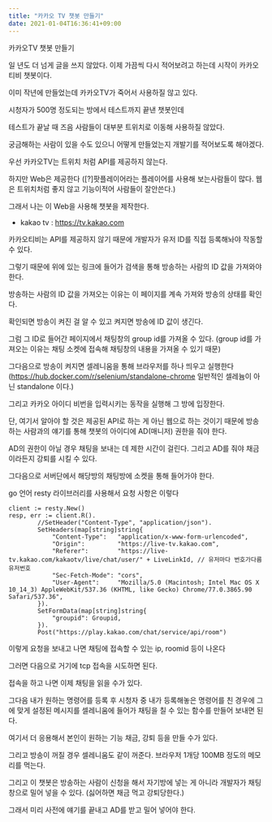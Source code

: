 ```yaml
---
title: "카카오 TV 챗봇 만들기"
date: 2021-01-04T16:36:41+09:00
---
```


카카오TV 챗봇 만들기

일 년도 더 넘게 글을 쓰지 않았다. 이제 가끔씩 다시 적어보려고 하는데 시작이 카카오티비 챗봇이다.

이미 작년에 만들었는데 카카오TV가 죽어서 사용하질 않고 있다.

시청자가 500명 정도되는 방에서 테스트까지 끝낸 챗봇인데

테스트가 끝날 때 즈음 사람들이 대부분 트위치로 이동해 사용하질 않았다.

궁금해하는 사람이 있을 수도 있으니 어떻게 만들었는지 개발기를 적어보도록 해야겠다.

우선 카카오TV는 트위치 처럼 API를 제공하지 않는다.

하지만 Web은 제공한다 ([?]팟플레이어라는 플레이어를 사용해 보는사람들이 많다. 웹은 트위치처럼 좋지 않고 기능이적어 사람들이 잘안쓴다.)

그래서 나는 이 Web을 사용해 챗봇을 제작한다.

- kakao tv : https://tv.kakao.com

카카오티비는 API를 제공하지 않기 때문에 개발자가 유저 ID를 직접 등록해놔야 작동할 수 있다.

그렇기 때문에 위에 있는 링크에 들어가 검색을 통해 방송하는 사람의 ID 값을 가져와야 한다.

방송하는 사람의 ID 값을 가져오는 이유는 이 페이지를 계속 가져와 방송의 상태를 확인다.

확인되면 방송이 켜진 걸 알 수 있고 켜지면 방송에 ID 값이 생긴다.

그럼 그 ID로 들어간 페이지에서 채팅창의 group id를 가져올 수 있다. (group id를 가져오는 이유는 채팅 소켓에 접속해 채팅창의 내용을 가져올 수 있기 때문)

그다음으로 방송이 켜지면 셀레니움을 통해 브라우저를 하나 띄우고 실행한다 (https://hub.docker.com/r/selenium/standalone-chrome 일반적인 셀레늄이 아닌 standalone
이다.)

그리고 카카오 아이디 비번을 입력시키는 동작을 실행해 그 방에 입장한다.

단, 여기서 알아야 할 것은 제공된 API로 하는 게 아닌 웹으로 하는 것이기 때문에 방송하는 사람과의 얘기를 통해 챗봇의 아이디에 AD(매니저) 권한을 줘야 한다.

AD의 권한이 아닐 경우 채팅을 보내는 데 제한 시간이 걸린다. 그리고 AD를 줘야 채금이라든지 강퇴를 시킬 수 있다.

그다음으로 서버단에서 해당방의 채팅방에 소켓을 통해 들어가야 한다.

go 언어 resty 라이브러리를 사용해서 요청 사항은 이렇다
``` golang
client := resty.New()
resp, err := client.R().
		//SetHeader("Content-Type", "application/json").
		SetHeaders(map[string]string{
			"Content-Type":   "application/x-www-form-urlencoded",
			"Origin":         "https://live-tv.kakao.com",
			"Referer":        "https://live-tv.kakao.com/kakaotv/live/chat/user/" + LiveLinkId, // 유저마다 번호가다름 유저번호
			"Sec-Fetch-Mode": "cors",
			"User-Agent":     "Mozilla/5.0 (Macintosh; Intel Mac OS X 10_14_3) AppleWebKit/537.36 (KHTML, like Gecko) Chrome/77.0.3865.90 Safari/537.36",
		}).
		SetFormData(map[string]string{
			"groupid": Groupid,
		}).
		Post("https://play.kakao.com/chat/service/api/room")
```
이렇게 요청을 보내고 나면 채팅에 접속할 수 있는 ip, roomid 등이 나온다

그러면 다음으로 거기에 tcp 접속을 시도하면 된다.

접속을 하고 나면 이제 채팅을 읽을 수가 있다.

그다음 내가 원하는 명령어를 등록 후 시청자 중 내가 등록해놓은 명령어를 친 경우에 그에 맞게 설정된 메시지를 셀레니움에 들어가 채팅을 칠 수 있는 함수를 만들어 보내면 된다.

여기서 더 응용해서 본인이 원하는 기능 채금, 강퇴 등을 만들 수가 있다.

그리고 방송이 꺼질 경우 셀레니움도 같이 꺼준다. 브라우저 1개당 100MB 정도의 메모리를 먹는다.

그리고 이 챗봇은 방송하는 사람이 신청을 해서 자기방에 넣는 게 아니라 개발자가 채팅창으로 밀어 넣을 수 있다. (싫어하면 채금 먹고 강퇴당한다.)

그래서 미리 사전에 얘기를 끝내고 AD를 받고 밀어 넣어야 한다.